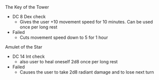 
The Key of the Tower
- DC 8 Dex check
	- Gives the user +10 movement speed for 10 minutes. Can be used once per long rest
- Failed
	- Cuts movement speed down to 5 for 1 hour

Amulet of the Star
- DC 14 Int check
	- also user to heal oneself 2d8 once per long rest
- Failed
	- Causes the user to take 2d8 radiant damage and to lose next turn
